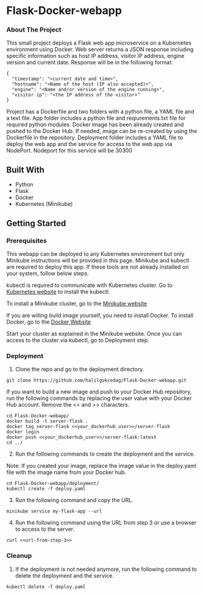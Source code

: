 # Flask-Docker-webapp

### About The Project

This small project deploys a Flask web app microservice on a Kubernetes environment using Docker. Web server returns a JSON response including specific information such as host IP address, visitor IP address, engine version and current date. Response will be in the following format:
```
{
  "timestamp": "<current date and time>",
  "hostname": "<Name of the host (IP also accepted)>",
  "engine": "<Name and/or version of the engine running>",
  "visitor ip": "<the IP address of the visitor>"
}
```

Project has a Dockerfile and two folders with a python file, a YAML file and a text file. App folder includes a python file and reqiurements.txt file for required python modules. Docker image has been already created and pushed to the Docker Hub. If needed, image can be re-created by using the Dockerfile in the repository. Deployment folder includes a YAML file to deploy the web app and the service for access to the web app via NodePort. Nodeport for this service will be 30300

## Built With

* Python
* Flask
* Docker
* Kubernetes (Minikube)

## Getting Started

### Prerequisites

This webapp can be deployed to any Kubernetes environment but only Minikube instructions will be provided in this page. Minikube and kubectl are required to deploy this app. If these tools are not already installed on your system, follow below steps. 

kubectl is required to communicate with Kubernetes cluster. Go to [Kubernetes website](https://kubernetes.io/docs/tasks/tools/) to install the kubectl.

To install a Minikube cluster, go to the [Minikube website](https://minikube.sigs.k8s.io/docs/start/)

If you are willing build image yourself, you need to install Docker. To install Docker, go to the [Docker Website](https://docs.docker.com/get-docker/)

Start your cluster as explained in the Minikube website. Once you can access to the cluster via kubectl, go to Deployment step.

### Deployment

1. Clone the repo and go to the deployment directory.

```
git clone https://github.com/halilgokcedag/Flask-Docker-webapp.git
```

If you want to build a new image and push to your Docker Hub repository, run the following commands by replacing the user value with your Docker Hub account. Remove the << and >> characters.

```
cd Flask-Docker-webapp/
docker build -t server-flask .
docker tag server-flask <<your_dockerhub_user>>/server-flask
docker login
docker push <<your_dockerhub_user>>/server-flask:latest
cd ../
```

2. Run the following commands to create the deployment and the service.

Note: If you created your image, replace the image value in the deploy.yaml file with the image name from your Docker hub.

```
cd Flask-Docker-webapp/deployment/
kubectl create -f deploy.yaml
```

3. Run the following command and copy the URL.

```
minikube service my-flask-app --url
```

4. Run the following command using the URL from step 3 or use a browser to access to the server.

```
curl <<url-from-step-3>>
```


### Cleanup
1. If the deployment is not needed anymore, run the following command to delete the deployment and the service.

```
kubectl delete -f deploy.yaml
```

